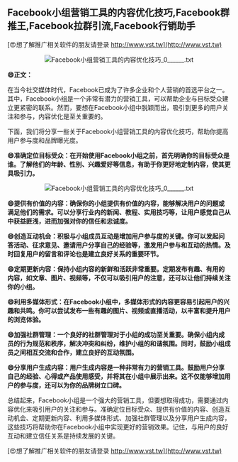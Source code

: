 ## **Facebook小组营销工具的内容优化技巧,Facebook群推王,Facebook拉群引流,Facebook行销助手**

[😍想了解推广相关软件的朋友请登录 http://www.vst.tw](http://www.vst.tw)

 <center><img src="https://vst.tw/MP4/tuiguang/png/4.png" alt="Facebook小组营销工具的内容优化技巧_0______.txt"></center>

**😄正文：**

在当今社交媒体时代，Facebook已成为了许多企业和个人营销的首选平台之一。其中，Facebook小组是一个非常有潜力的营销工具，可以帮助企业与目标受众建立更紧密的联系。然而，要想在Facebook小组中脱颖而出，吸引到更多的用户关注和参与，内容优化是至关重要的。

下面，我们将分享一些关于Facebook小组营销工具的内容优化技巧，帮助你提高用户参与度和品牌曝光度。

**😄准确定位目标受众：在开始使用Facebook小组之前，首先明确你的目标受众是谁。了解他们的年龄、性别、兴趣爱好等信息，有助于你更好地定制内容，使其更具吸引力。**

 <center><img src="https://vst.tw/MP4/tuiguang/png/2.png" alt="Facebook小组营销工具的内容优化技巧_0______.txt"></center>

**😄提供有价值的内容：确保你的小组提供有价值的内容，能够解决用户的问题或满足他们的需求。可以分享行业内的新闻、教程、实用技巧等，让用户感觉自己从中获益匪浅，进而加强对你的信任和忠诚度。**

**😄创造互动机会：积极与小组成员互动是增加用户参与度的关键。你可以发起问答活动、征求意见、邀请用户分享自己的经验等，激发用户参与和互动的热情。及时回复用户的留言和评论也是建立良好关系的重要环节。**

**😄定期更新内容：保持小组内容的新鲜和活跃非常重要。定期发布有趣、有用的内容，如文章、图片、视频等，不仅可以吸引用户的注意，还可以让他们持续关注你的小组。**

**😄利用多媒体形式：在Facebook小组中，多媒体形式的内容更容易引起用户的兴趣和共鸣。你可以尝试发布一些有趣的图片、视频或直播活动，以丰富和提升用户的浏览体验。**

**😄加强社群管理：一个良好的社群管理对于小组的成功至关重要。确保小组内成员的行为规范和秩序，解决冲突和纠纷，维护小组的和谐氛围。同时，鼓励小组成员之间相互交流和合作，建立良好的互动氛围。**

**😄分享用户生成内容：用户生成内容是一种非常有力的营销工具。鼓励用户分享自己的经验、心得或产品使用感受，并将其在小组中展示出来。这不仅能够增加用户的参与度，还可以为你的品牌树立口碑。**

总结起来，Facebook小组是一个强大的营销工具，但要想取得成功，需要通过内容优化来吸引用户的关注和参与。准确定位目标受众、提供有价值的内容、创造互动机会、定期更新内容、利用多媒体形式、加强社群管理以及分享用户生成内容，这些技巧将帮助你在Facebook小组中实现更好的营销效果。记住，与用户的良好互动和建立信任关系是持续发展的关键。

[😍想了解推广相关软件的朋友请登录 http://www.vst.tw](http://www.vst.tw)




